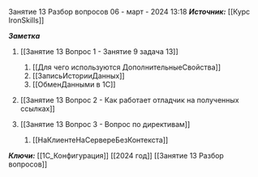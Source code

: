 
Занятие 13 Разбор вопросов
 06 - март - 2024  13:18 
***Источник:***  [[Курс IronSkills]] 

***Заметка*** 
1. [[Занятие 13 Вопрос 1 - Занятие 9 задача 13]]
	1. [[Для чего используются ДополнительныеСвойства]]
	2. [[ЗаписьИсторииДанных]]
	3. [[ОбменДанными в 1С]]
	
2. [[Занятие 13 Вопрос 2 - Как работает отладчик на полученных ссылках]]
3. [[Занятие 13  Вопрос 3 - Вопрос по директивам]]
	1. [[НаКлиентеНаСервереБезКонтекста]]

***Ключи:*** [[1С_Конфигурация]] [[2024 год]]  [[Занятие 13 Разбор вопросов]]